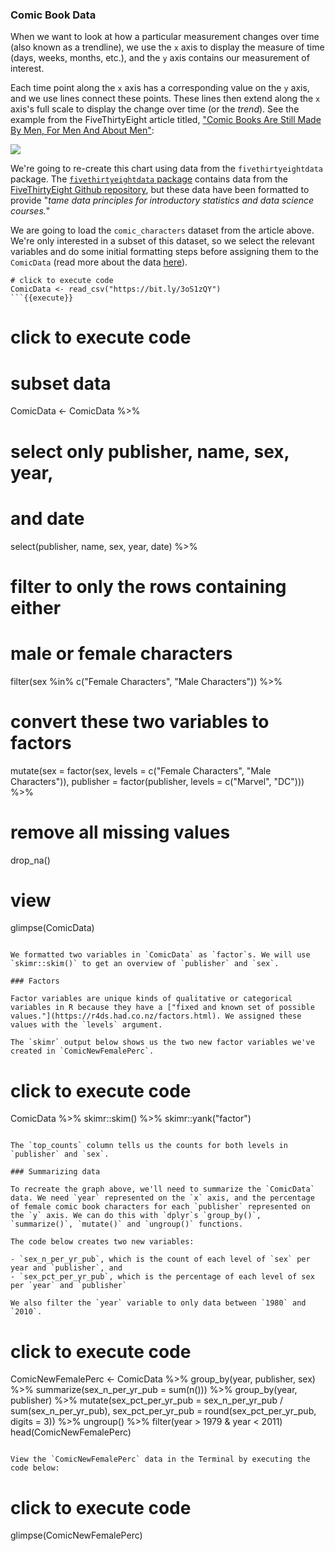 ### Comic Book Data

When we want to look at how a particular measurement changes over time (also known as a trendline), we use the `x` axis to display the measure of time (days, weeks, months, etc.), and the `y` axis contains our measurement of interest. 

Each time point along the `x` axis has a corresponding value on the `y` axis, and we use lines connect these points. These lines then extend along the `x` axis's full scale to display the change over time (or the *trend*). See the example from the FiveThirtyEight article titled, ["Comic Books Are Still Made By Men, For Men And About Men"](https://fivethirtyeight.com/features/women-in-comic-books/):


![](https://fivethirtyeight.com/wp-content/uploads/2014/10/hickey-feature-comics-3.png?w=1220)

We're going to re-create this chart using data from the `fivethirtyeightdata` package. The [`fivethirtyeightdata` package](https://fivethirtyeight-r.netlify.app/) contains data from the [FiveThirtyEight Github repository](https://github.com/fivethirtyeight/data), but these data have been formatted to provide "*tame data principles for introductory statistics and data science courses.*"

We are going to load the `comic_characters` dataset from the article above. We're only interested in a subset of this dataset, so we select the relevant variables and do some initial formatting steps before assigning them to the `ComicData` (read more about the data [here](https://cran.r-project.org/web/packages/fivethirtyeight/vignettes/fivethirtyeight.html)).

```
# click to execute code
ComicData <- read_csv("https://bit.ly/3oS1zQY") 
```{{execute}}

```
# click to execute code

# subset data
ComicData <- ComicData %>% 
  # select only publisher, name, sex, year, 
  # and date
  select(publisher, name, sex, year, date) %>% 
  # filter to only the rows containing either 
  # male or female characters
  filter(sex %in% c("Female Characters", 
                    "Male Characters")) %>% 
  # convert these two variables to factors
  mutate(sex = factor(sex, 
                      levels = c("Female Characters", 
                                 "Male Characters")),
         publisher = factor(publisher, 
                            levels = c("Marvel", "DC"))) %>% 
  # remove all missing values
  drop_na()
# view
glimpse(ComicData)
```{{execute}}

We formatted two variables in `ComicData` as `factor`s. We will use `skimr::skim()` to get an overview of `publisher` and `sex`.

### Factors

Factor variables are unique kinds of qualitative or categorical variables in R because they have a ["fixed and known set of possible values."](https://r4ds.had.co.nz/factors.html). We assigned these values with the `levels` argument.

The `skimr` output below shows us the two new factor variables we've created in `ComicNewFemalePerc`. 

```
# click to execute code
ComicData %>% 
  skimr::skim() %>% 
  skimr::yank("factor") 
```{{execute}}

The `top_counts` column tells us the counts for both levels in `publisher` and `sex`.

### Summarizing data 

To recreate the graph above, we'll need to summarize the `ComicData` data. We need `year` represented on the `x` axis, and the percentage of female comic book characters for each `publisher` represented on the `y` axis. We can do this with `dplyr`s `group_by()`, `summarize()`, `mutate()` and `ungroup()` functions. 

The code below creates two new variables: 

- `sex_n_per_yr_pub`, which is the count of each level of `sex` per year and `publisher`, and  
- `sex_pct_per_yr_pub`, which is the percentage of each level of sex per `year` and `publisher`  

We also filter the `year` variable to only data between `1980` and `2010`.

```
# click to execute code
ComicNewFemalePerc <- ComicData %>% 
  group_by(year, publisher, sex) %>% 
  summarize(sex_n_per_yr_pub = sum(n())) %>% 
  group_by(year, publisher) %>% 
  mutate(sex_pct_per_yr_pub = sex_n_per_yr_pub / sum(sex_n_per_yr_pub),
         sex_pct_per_yr_pub = round(sex_pct_per_yr_pub, digits = 3)) %>% 
  ungroup() %>% 
  filter(year > 1979 & year < 2011)
head(ComicNewFemalePerc)
```{{execute}}

View the `ComicNewFemalePerc` data in the Terminal by executing the code below: 

```
# click to execute code
glimpse(ComicNewFemalePerc)
```{{execute}}
